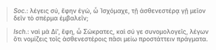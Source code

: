 

>  *Soc.*: λέγεις σύ, ἔφην ἐγώ, ὦ Ἰσχόμαχε, τῇ ἀσθενεστέρᾳ γῇ μεῖον δεῖν τὸ σπέρμα ἐμβαλεῖν;



>  *Isch.*: ναὶ μὰ Δί', ἔφη, ὦ Σώκρατες, καὶ σύ γε συνομολογεῖς, λέγων ὅτι νομίζεις τοῖς ἀσθενεστέροις πᾶσι μείω προστάττειν πράγματα.